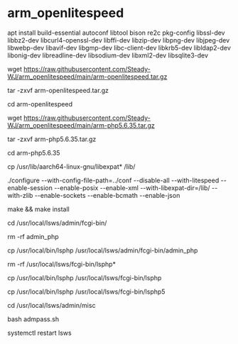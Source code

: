 # arm_openlitespeed
 
 

apt install build-essential autoconf libtool bison re2c pkg-config libssl-dev libbz2-dev libcurl4-openssl-dev libffi-dev libzip-dev libpng-dev libjpeg-dev libwebp-dev libavif-dev libgmp-dev libc-client-dev libkrb5-dev libldap2-dev libonig-dev libreadline-dev libsodium-dev libxml2-dev libsqlite3-dev

 
 
wget https://raw.githubusercontent.com/Steady-WJ/arm_openlitespeed/main/arm-openlitespeed.tar.gz


tar -zxvf arm-openlitespeed.tar.gz


cd arm-openlitespeed



wget https://raw.githubusercontent.com/Steady-WJ/arm_openlitespeed/main/arm-php5.6.35.tar.gz
 
 
tar -zxvf arm-php5.6.35.tar.gz
 
 
cd arm-php5.6.35
 
 
 
cp /usr/lib/aarch64-linux-gnu/libexpat* /lib/



./configure --with-config-file-path=../conf --disable-all --with-litespeed --enable-session --enable-posix --enable-xml --with-libexpat-dir=/lib/ --with-zlib --enable-sockets --enable-bcmath --enable-json


make && make install



cd /usr/local/lsws/admin/fcgi-bin/

rm -rf admin_php

cp /usr/local/bin/lsphp /usr/local/lsws/admin/fcgi-bin/admin_php

rm -rf /usr/local/lsws/fcgi-bin/lsphp*

cp /usr/local/bin/lsphp /usr/local/lsws/fcgi-bin/lsphp

cp /usr/local/bin/lsphp /usr/local/lsws/fcgi-bin/lsphp5

cd /usr/local/lsws/admin/misc

bash admpass.sh

systemctl restart lsws
 
 
 
 
 
 
 
 
 
 
 
 
 
 
 
 
 
 
 
 
 
 
 
 
 
 
 
 
 
 
 
